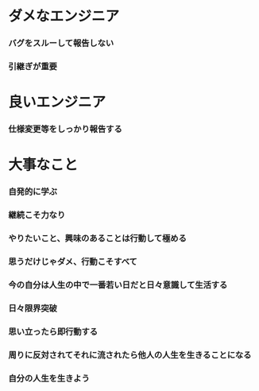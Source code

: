 # ダメなエンジニア
### バグをスルーして報告しない
### 引継ぎが重要

# 良いエンジニア
### 仕様変更等をしっかり報告する

# 大事なこと
### 自発的に学ぶ
### 継続こそ力なり
### やりたいこと、興味のあることは行動して極める
### 思うだけじゃダメ、行動こそすべて
### 今の自分は人生の中で一番若い日だと日々意識して生活する
### 日々限界突破
### 思い立ったら即行動する
### 周りに反対されてそれに流されたら他人の人生を生きることになる
### 自分の人生を生きよう
